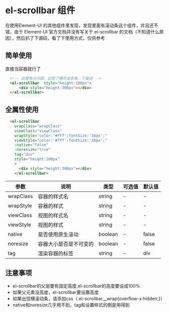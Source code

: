 # el-scrollbar 组件
 在使用Element-UI 的其他组件里发现，发现里面有滚动条这个组件，并且还不错，由于 Element-UI 官方文档并没有写关于 el-scrollbar 的文档（不知道什么原因），然后扒了下源码，看了下使用方式，仅供参考
## 简单使用
直接当容器就行了
```html
  <!-- 这里有点问题，出现了横向滚定条，下面说 -->
  <el-scrollbar  style="height:100px">
      <div style="height:300px"></div>
  </el-scrollbar>
```
## 全属性使用
```html
  <el-scrollbar
    wrapClass="wrapClass"
    viewClass="viewClass"
    wrapStyle="color:'#fff';fontSize:'16px';"
    viewStyle="color:'#fff';fontSize:'16px';"
    :native="false"
    :noresize="true"
    tag="div"
    style="height:100px"
    >
      <div style="height:300px"></div>
    </el-scrollbar>
```
 参数 | 说明 |  类型 | 可选值 | 默认值  
-|-|-|-|-|
wrapClass | 容器的样式名 | string | - | - |
wrapStyle | 容器的样式 | string | - | - |
viewClass | 视图的样式名 | string | - | - |
viewStyle | 视图的样式 | string | - | - |
native | 是否使用原生滚动 | boolean | - | false |
noresize | 容器大小是否是不可变的 | boolean | - | false |
tag | 渲染容器的标签 | string | - | div |


## 注意事项
  - el-scrollbar的父层要有固定高度,el-scrollbar的高度要设成100%
  - 如果父元素没高度，el-scrollbar要设置高度
  - 如果出现横滚动条，请添加css（.el-scrollbar__wrap{overflow-x:hidden;}）
  - native和noresize几乎用不到，tag和设置样式的倒是用得到
  
